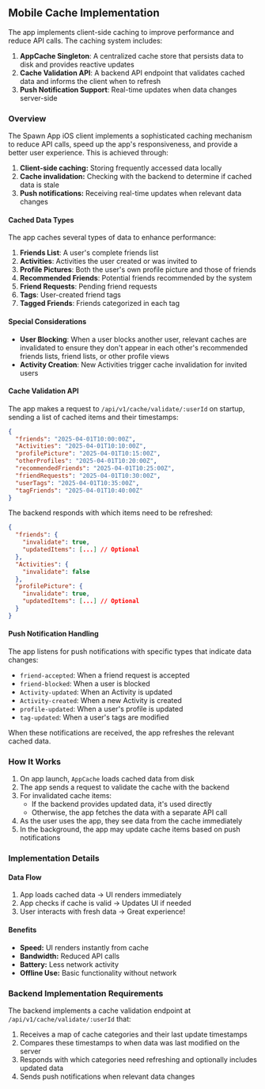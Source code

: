 ## Mobile Cache Implementation

The app implements client-side caching to improve performance and reduce API calls. The caching system includes:

1. **AppCache Singleton**: A centralized cache store that persists data to disk and provides reactive updates
2. **Cache Validation API**: A backend API endpoint that validates cached data and informs the client when to refresh
3. **Push Notification Support**: Real-time updates when data changes server-side

### Overview

The Spawn App iOS client implements a sophisticated caching mechanism to reduce API calls, speed up the app's responsiveness, and provide a better user experience. This is achieved through:

1. **Client-side caching:** Storing frequently accessed data locally
2. **Cache invalidation:** Checking with the backend to determine if cached data is stale
3. **Push notifications:** Receiving real-time updates when relevant data changes

#### Cached Data Types

The app caches several types of data to enhance performance:

1. **Friends List**: A user's complete friends list
2. **Activities**: Activities the user created or was invited to
3. **Profile Pictures**: Both the user's own profile picture and those of friends
4. **Recommended Friends**: Potential friends recommended by the system
5. **Friend Requests**: Pending friend requests
6. **Tags**: User-created friend tags
7. **Tagged Friends**: Friends categorized in each tag

#### Special Considerations

- **User Blocking**: When a user blocks another user, relevant caches are invalidated to ensure they don't appear in each other's recommended friends lists, friend lists, or other profile views
- **Activity Creation**: New Activities trigger cache invalidation for invited users

#### Cache Validation API

The app makes a request to `/api/v1/cache/validate/:userId` on startup, sending a list of cached items and their timestamps:

```json
{
  "friends": "2025-04-01T10:00:00Z",
  "Activities": "2025-04-01T10:10:00Z",
  "profilePicture": "2025-04-01T10:15:00Z",
  "otherProfiles": "2025-04-01T10:20:00Z",
  "recommendedFriends": "2025-04-01T10:25:00Z",
  "friendRequests": "2025-04-01T10:30:00Z",
  "userTags": "2025-04-01T10:35:00Z",
  "tagFriends": "2025-04-01T10:40:00Z"
}
```

The backend responds with which items need to be refreshed:

```json
{
  "friends": {
    "invalidate": true,
    "updatedItems": [...] // Optional
  },
  "Activities": {
    "invalidate": false
  },
  "profilePicture": {
    "invalidate": true,
    "updatedItems": [...] // Optional
  }
}
```

#### Push Notification Handling

The app listens for push notifications with specific types that indicate data changes:

- `friend-accepted`: When a friend request is accepted
- `friend-blocked`: When a user is blocked
- `Activity-updated`: When an Activity is updated
- `Activity-created`: When a new Activity is created
- `profile-updated`: When a user's profile is updated
- `tag-updated`: When a user's tags are modified

When these notifications are received, the app refreshes the relevant cached data.

### How It Works

1. On app launch, `AppCache` loads cached data from disk
2. The app sends a request to validate the cache with the backend
3. For invalidated cache items:
    - If the backend provides updated data, it's used directly
    - Otherwise, the app fetches the data with a separate API call
4. As the user uses the app, they see data from the cache immediately
5. In the background, the app may update cache items based on push notifications

### Implementation Details

#### Data Flow

1. App loads cached data → UI renders immediately
2. App checks if cache is valid → Updates UI if needed
3. User interacts with fresh data → Great experience!

#### Benefits

- **Speed:** UI renders instantly from cache
- **Bandwidth:** Reduced API calls
- **Battery:** Less network activity
- **Offline Use:** Basic functionality without network

### Backend Implementation Requirements

The backend implements a cache validation endpoint at `/api/v1/cache/validate/:userId` that:

1. Receives a map of cache categories and their last update timestamps
2. Compares these timestamps to when data was last modified on the server
3. Responds with which categories need refreshing and optionally includes updated data
4. Sends push notifications when relevant data changes
